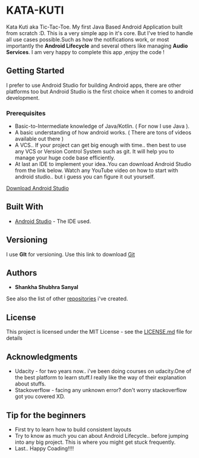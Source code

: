 # KATA-KUTI
Kata Kuti aka Tic-Tac-Toe.
My first Java Based Android Application built from scratch :D. 
This is a very simple app in it's core. 
But I've tried to handle all use cases possible.Such as how the notifications work, or most importantly the **Android Lifecycle** and 
several others like managing **Audio Services**.
I am very happy to complete this app ,enjoy the code ! 

## Getting Started

I prefer to use Android Studio for building Android apps, there are other platforms too but Android Studio is the first choice when it comes to android development.

### Prerequisites

- Basic-to-Intermediate knowledge of Java/Kotlin. (  For now I use Java  ). 
- A basic understanding of how android works. ( There are tons of videos available out there )
- A VCS.. If your project can get big enough with time.. then best to use any VCS or Version Control System such as git. It will help you to manage your huge code base efficiently.
- At last an IDE to implement your idea..You can download Android Studio from the link below. Watch any YouTube video on how to start with android studio.. but i guess you can figure it out yourself.


[Download Android Studio](https://developer.android.com/studio)


## Built With

* [Android Studio](https://developer.android.com/studio) - The IDE used.

## Versioning

I use **GIt** for versioning. Use this link to download [Git](https://git-scm.com/downloads) 

## Authors

* **Shankha Shubhra Sanyal**

See also the list of other [repositories](https://github.com/S-C-U-B-E) i've created.

## License

This project is licensed under the MIT License - see the [LICENSE.md](LICENSE.md) file for details

## Acknowledgments

* Udacity - for two years now.. i've been doing courses on udacity.One of the best platform to learn stuff.I really like the way of their explanation about stuffs.
* Stackoverflow - facing any unknown error? don't worry stackoverflow got you covered XD.

## Tip for the beginners
- First try to learn how to build consistent layouts
- Try to know as much you can about Android Lifecycle.. before jumping into any big project. This is where you might get stuck frequently.
- Last.. Happy Coading!!!!
